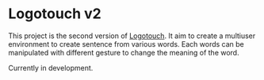 Logotouch v2
============

This project is the second version of
[Logotouch](https://github.com/tito/logotouch). It aim to create a multiuser
environment to create sentence from various words. Each words can be
manipulated with different gesture to change the meaning of the word.

Currently in development.
